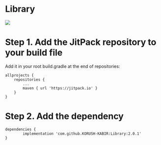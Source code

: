 # Library

[![](https://jitpack.io/v/KORUSH-KABIR/Library.svg)](https://jitpack.io/#KORUSH-KABIR/Library)

# Step 1. Add the JitPack repository to your build file 

Add it in your root build.gradle at the end of repositories:

	allprojects {
		repositories {
			...
			maven { url 'https://jitpack.io' }
		}
	}
  
  # Step 2. Add the dependency
  
  	dependencies {
	        implementation 'com.github.KORUSH-KABIR:Library:2.0.1'
	}
